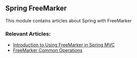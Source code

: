 ## Spring FreeMarker

This module contains articles about Spring with FreeMarker

### Relevant Articles:
- [Introduction to Using FreeMarker in Spring MVC](https://www.baeldung.com/freemarker-in-spring-mvc-tutorial)
- [FreeMarker Common Operations](https://www.baeldung.com/freemarker-operations)
